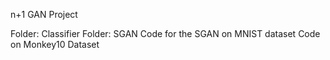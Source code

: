 n+1 GAN Project

Folder: Classifier
Folder: SGAN
Code for the SGAN on MNIST dataset
Code on Monkey10 Dataset
